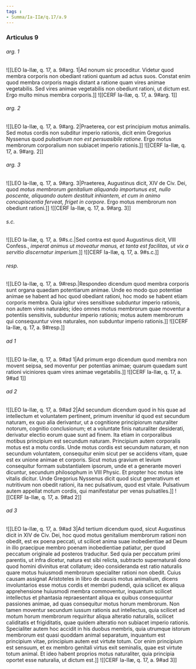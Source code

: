 ```yaml
---
tags : 
- Summa/Ia-IIæ/q.17/a.9
---
```


### Articulus 9

###### arg. 1
![[LEO Ia-IIæ, q. 17, a. 9#arg. 1|Ad nonum sic proceditur. Videtur quod membra corporis non obediant rationi quantum ad actus suos. Constat enim quod membra corporis magis distant a ratione quam vires animae vegetabilis. Sed vires animae vegetabilis non obediunt rationi, ut dictum est. Ergo multo minus membra corporis.]]
![[CERF Ia-IIæ, q. 17, a. 9#arg. 1]]

###### arg. 2
![[LEO Ia-IIæ, q. 17, a. 9#arg. 2|Praeterea, cor est principium motus animalis. Sed motus cordis non subditur imperio rationis, dicit enim Gregorius Nyssenus quod *pulsativum non est persuasibile ratione*. Ergo motus membrorum corporalium non subiacet imperio rationis.]]
![[CERF Ia-IIæ, q. 17, a. 9#arg. 2]]

###### arg. 3
![[LEO Ia-IIæ, q. 17, a. 9#arg. 3|Praeterea, Augustinus dicit, XIV de Civ. Dei, quod *motus membrorum genitalium aliquando importunus est, nullo poscente, aliquando autem destituit inhiantem, et cum in animo concupiscentia ferveat, friget in corpore*. Ergo motus membrorum non obediunt rationi.]]
![[CERF Ia-IIæ, q. 17, a. 9#arg. 3]]

###### s.c.
![[LEO Ia-IIæ, q. 17, a. 9#s.c.|Sed contra est quod Augustinus dicit, VIII Confess., *imperat animus ut moveatur manus, et tanta est facilitas, ut vix a servitio discernatur imperium*.]]
![[CERF Ia-IIæ, q. 17, a. 9#s.c.]]

###### resp.
![[LEO Ia-IIæ, q. 17, a. 9#resp.|Respondeo dicendum quod membra corporis sunt organa quaedam potentiarum animae. Unde eo modo quo potentiae animae se habent ad hoc quod obediant rationi, hoc modo se habent etiam corporis membra. Quia igitur vires sensitivae subduntur imperio rationis, non autem vires naturales; ideo omnes motus membrorum quae moventur a potentiis sensitivis, subduntur imperio rationis; motus autem membrorum qui consequuntur vires naturales, non subduntur imperio rationis.]]
![[CERF Ia-IIæ, q. 17, a. 9#resp.]]

###### ad 1
![[LEO Ia-IIæ, q. 17, a. 9#ad 1|Ad primum ergo dicendum quod membra non movent seipsa, sed moventur per potentias animae; quarum quaedam sunt rationi viciniores quam vires animae vegetabilis.]]
![[CERF Ia-IIæ, q. 17, a. 9#ad 1]]

###### ad 2
![[LEO Ia-IIæ, q. 17, a. 9#ad 2|Ad secundum dicendum quod in his quae ad intellectum et voluntatem pertinent, primum invenitur id quod est secundum naturam, ex quo alia derivantur, ut a cognitione principiorum naturaliter notorum, cognitio conclusionum; et a voluntate finis naturaliter desiderati, derivatur electio eorum quae sunt ad finem. Ita etiam in corporalibus motibus principium est secundum naturam. Principium autem corporalis motus est a motu cordis. Unde motus cordis est secundum naturam, et non secundum voluntatem, consequitur enim sicut per se accidens vitam, quae est ex unione animae et corporis. Sicut motus gravium et levium consequitur formam substantialem ipsorum, unde et a generante moveri dicuntur, secundum philosophum in VIII Physic. Et propter hoc motus iste vitalis dicitur. Unde Gregorius Nyssenus dicit quod sicut generativum et nutritivum non obedit rationi, ita nec pulsativum, quod est vitale. Pulsativum autem appellat motum cordis, qui manifestatur per venas pulsatiles.]]
![[CERF Ia-IIæ, q. 17, a. 9#ad 2]]

###### ad 3
![[LEO Ia-IIæ, q. 17, a. 9#ad 3|Ad tertium dicendum quod, sicut Augustinus dicit in XIV de Civ. Dei, hoc quod motus genitalium membrorum rationi non obedit, est ex poena peccati, ut scilicet anima suae inobedientiae ad Deum in illo praecipue membro poenam inobedientiae patiatur, per quod peccatum originale ad posteros traducitur. Sed quia per peccatum primi parentis, ut infra dicetur, natura est sibi relicta, subtracto supernaturali dono quod homini divinitus erat collatum; ideo consideranda est ratio naturalis quare motus huiusmodi membrorum specialiter rationi non obedit. Cuius causam assignat Aristoteles in libro de causis motus animalium, dicens involuntarios esse motus cordis et membri pudendi, quia scilicet ex aliqua apprehensione huiusmodi membra commoventur, inquantum scilicet intellectus et phantasia repraesentant aliqua ex quibus consequuntur passiones animae, ad quas consequitur motus horum membrorum. Non tamen moventur secundum iussum rationis aut intellectus, quia scilicet ad motum horum membrorum requiritur aliqua alteratio naturalis, scilicet caliditatis et frigiditatis, quae quidem alteratio non subiacet imperio rationis. Specialiter autem hoc accidit in his duobus membris, quia utrumque istorum membrorum est quasi quoddam animal separatum, inquantum est principium vitae, principium autem est virtute totum. Cor enim principium est sensuum, et ex membro genitali virtus exit seminalis, quae est virtute totum animal. Et ideo habent proprios motus naturaliter, quia principia oportet esse naturalia, ut dictum est.]]
![[CERF Ia-IIæ, q. 17, a. 9#ad 3]]

